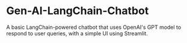 # Gen-AI-LangChain-Chatbot
A basic LangChain-powered chatbot that uses OpenAI's GPT model to respond to user queries, with a simple UI using Streamlit.
